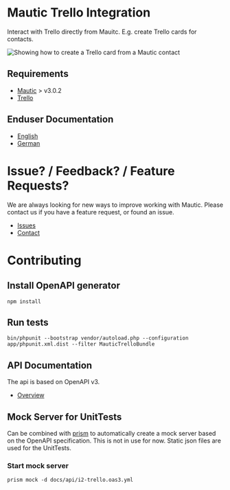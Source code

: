 # Mautic Trello Integration

Interact with Trello directly from Mauitc. E.g. create Trello cards for contacts.

![Showing how to create a Trello card from a Mautic contact](https://www.idea2.ch/wp-content/uploads/2020/09/Create-Trello-card-from-Mautic-contact-optimized-c20.gif)

## Requirements

- [Mautic](https://www.mautic.org) > v3.0.2
- [Trello](https://www.trello.com)

## Enduser Documentation

- [English](Docs/enduser/Docs.en.md)
- [German](Docs/enduser/Docs.de.md)

# Issue? / Feedback? / Feature Requests?

We are always looking for new ways to improve working with Mautic. Please contact us if you have a feature request, or found an issue.

- [Issues](https://github.com/adiux/mautic-trello/issues)
- [Contact](https://aivie.ch/en/contact/)

# Contributing

## Install OpenAPI generator

```
npm install
```

## Run tests

```
bin/phpunit --bootstrap vendor/autoload.php --configuration app/phpunit.xml.dist --filter MauticTrelloBundle
```

## API Documentation

The api is based on OpenAPI v3.

- [Overview](Openapi/README.md)

## Mock Server for UnitTests

Can be combined with [prism](https://github.com/stoplightio/prism) to automatically create a mock server based on the OpenAPI specification. This is not in use for now. Static json files are used for the UnitTests.

### Start mock server

```
prism mock -d docs/api/i2-trello.oas3.yml
```
